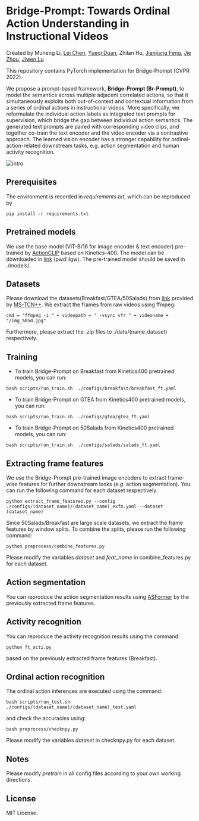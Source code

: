 # Bridge-Prompt: Towards Ordinal Action Understanding in Instructional Videos

Created by Muheng Li, [Lei Chen](http://ivg.au.tsinghua.edu.cn/people/Lei_Chen/), [Yueqi Duan](https://duanyueqi.github.io/), Zhilan Hu, [Jianjiang Feng](https://scholar.google.com/citations?user=qlcjuzcAAAAJ&hl=en), [Jie Zhou](https://scholar.google.com/citations?user=6a79aPwAAAAJ&hl=en&authuser=1), [Jiwen Lu](https://scholar.google.com/citations?user=TN8uDQoAAAAJ&hl=en&authuser=1)


This repository contains PyTorch implementation for Bridge-Prompt (CVPR 2022).

We propose a prompt-based framework, **Bridge-Prompt (Br-Prompt)**, to model the semantics across multiple adjacent correlated actions, so that it simultaneously exploits both out-of-context and contextual information from a series of ordinal actions in instructional videos. More specifically, we reformulate the individual action labels as integrated text prompts for supervision, which bridge the gap between individual action semantics. The generated text prompts are paired with corresponding video clips, and together co-train the text encoder and the video encoder via a contrastive approach. The learned vision encoder has a stronger capability for ordinal-action-related downstream tasks, e.g. action segmentation and human activity recognition.

![intro](pipeline.gif)

## Prerequisites


The environment is recorded in *requirements.txt*, which can be reproduced by

```
pip install -r requirements.txt
```



## Pretrained models
We use the base model (ViT-B/16 for image encoder & text encoder) pre-trained by [ActionCLIP](https://github.com/sallymmx/ActionCLIP) based on Kinetics-400. The model can be downloaded in [link](https://pan.baidu.com/s/1Gdz8f1AwBKcbX61-qI2qxQ) (pwd:ilgw). The pre-trained model should be saved in ./models/.



## Datasets

Please download the datasets(Breakfast/GTEA/50Salads) from [link](https://zenodo.org/record/3625992#.YZ5tAdBBxPZ) provided by [MS-TCN++](https://github.com/sj-li/MS-TCN2). We extract the frames from raw videos using ffmpeg:

```
cmd = "ffmpeg -i " + videopath + " -vsync vfr " + videoname + "/img_%05d.jpg"
```

Furthermore, please extract the .zip files to ./data/(name_dataset) respectively.



## Training

- To train Bridge-Prompt on Breakfast from Kinetics400 pretrained models, you can run:
```
bash scripts/run_train.sh  ./configs/breakfast/breakfast_ft.yaml
```
- To train Bridge-Prompt on GTEA from Kinetics400 pretrained models, you can run:

```
bash scripts/run_train.sh  ./configs/gtea/gtea_ft.yaml
```

- To train Bridge-Prompt on 50Salads from Kinetics400 pretrained models, you can run:

```
bash scripts/run_train.sh  ./configs/salads/salads_ft.yaml
```



## Extracting frame features

We use the Bridge-Prompt pre-trained image encoders to extract frame-wise features for further downstream tasks (*e.g.* action segmentation). You can run the following command for each dataset respectively:

```
python extract_frame_features.py --config ./configs/(dataset_name)/(dataset_name)_exfm.yaml --dataset (dataset_name)
```

Since 50Salads/Breakfast are large scale datasets, we extract the frame features by window splits. To combine the splits, please run the following command:

```
python preprocess/combine_features.py
```

Please modify the variables *dataset* and *feat_name* in combine_features.py for each dataset.



## Action segmentation

You can reproduce the action segmentation results using [ASFormer](https://github.com/ChinaYi/ASFormer) by the previously extracted frame features.



## Activity recognition

You can reproduce the activity recognition results using the command:

```
python ft_acti.py
```

based on the previously extracted frame features (Breakfast).



## Ordinal action recognition

The ordinal action inferences are executed using the command:

```
bash scripts/run_test.sh  ./configs/(dataset_name)/(dataset_name)_test.yaml
```

and check the accuracies using:

```
bash preprocess/checknpy.py
```

Please modify the variables *dataset* in checknpy.py for each dataset.



## Notes

Please modify *pretrain* in all config files according to your own working directions.

## License

MIT License.

